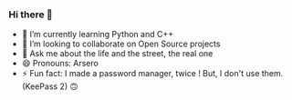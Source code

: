 ### Hi there 👋

- 🌱 I’m currently learning Python and C++
- 👯 I’m looking to collaborate on Open Source projects
- 💬 Ask me about the life and the street, the real one
- 😄 Pronouns: Arsero
- ⚡ Fun fact: I made a password manager, twice ! But, I don't use them. (KeePass 2) 🙃

<!--
**Arsero/arsero** is a ✨ _special_ ✨ repository because its `README.md` (this file) appears on your GitHub profile.

Here are some ideas to get you started:

- 🔭 I’m currently working on ...
- 🌱 I’m currently learning ...
- 👯 I’m looking to collaborate on ...
- 🤔 I’m looking for help with ...
- 💬 Ask me about ...
- 📫 How to reach me: ...
- 😄 Pronouns: ...
- ⚡ Fun fact: ...
-->
